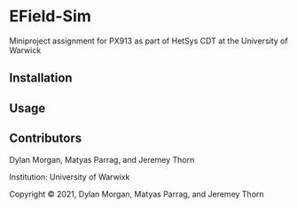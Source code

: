 # EField-Sim
Miniproject assignment for PX913 as part of HetSys CDT at the University of Warwick

## Installation 

## Usage

## Contributors 
Dylan Morgan, Matyas Parrag, and Jeremey Thorn

Institution: University of Warwixk 

Copyright © 2021, Dylan Morgan, Matyas Parrag, and Jeremey Thorn
